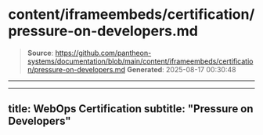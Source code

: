 # content/iframeembeds/certification/pressure-on-developers.md

> **Source**: https://github.com/pantheon-systems/documentation/blob/main/content/iframeembeds/certification/pressure-on-developers.md
> **Generated**: 2025-08-17 00:30:48

---

---
title: WebOps Certification
subtitle: "Pressure on Developers"
---

<Partial file="certification-guide/pressure-on-developers.md" />
